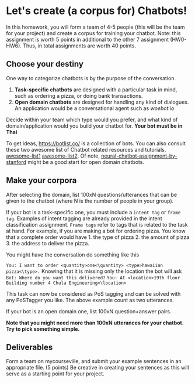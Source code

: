 # Let's create (a corpus for) Chatbots!

In this homework, you will form a team of 4-5 people (this will be the team for your project) and create a corpus for training your chatbot. Note: this assignment is worth 5 points in additional to the other 7 assignment (HW0-HW6). Thus, in total assignments are worth 40 points.

## Choose your destiny
One way to categorize chatbots is by the purpose of the conversation. 

1. **Task-specific chatbots** are designed with a particular task in mind, such as ordering a pizza, or doing bank transactions. 
2. **Open domain chatbots** are designed for handling any kind of dialogues. An application would be a conversational agent such as *woebot.io*

Decide within your team which type would you prefer, and what kind of domain/application would you build your chatbot for. **Your bot must be in Thai**

To get ideas, https://botlist.co/ is a collection of bots. You can also consult these two awesome list of Chatbot related resources and tutorials. [awesome-list1](https://github.com/fendouai/Awesome-Chatbot) [awesome-list2](https://github.com/JStumpp/awesome-chatbots). Of note, [neural-chatbot-assignment-by-stanford](https://github.com/chiphuyen/stanford-tensorflow-tutorials/tree/master/assignments/chatbot) might be a good start for open domain chatbots.

## Make your corpora
After selecting the domain, list 100xN questions/utterances that can be given to the chatbot (where N is the number of people in your group). 

If your bot is a task-specific one, you must include a `intent tag` or `frame tag`. Examples of intent tagging are already provided in the intent classification assignment. `Frame tags` refer to tags that is related to the task at hand. For example, if you are making a bot for ordering pizza. You know that a complete order would have 1. the type of pizza 2. the amount of pizza 3. the address to deliver the pizza.

You might have the conversation do something like this

`You: I want to order <quantity>one<\quantity> <type>hawaiian pizza<\type>.`
Knowing that it is missing only the location the bot will ask
`Bot: Where do you want this delivered?`
`You: At <location>19th floor Building number 4 Chula Engineering<\location>`

This task can now be considered as PoS tagging and can be solved with any PoSTagger you like. The above example count as two utterances. 

If your bot is an open domain one, list 100xN question+answer pairs.

**Note that you might need more than 100xN utterances for your chatbot. Try to pick something simple.**

## Deliverables
Form a team on mycourseville, and submit your example sentences in an appropriate file. (5 points)
Be creative in creating your sentences as this will serve as a starting point for your project. 
